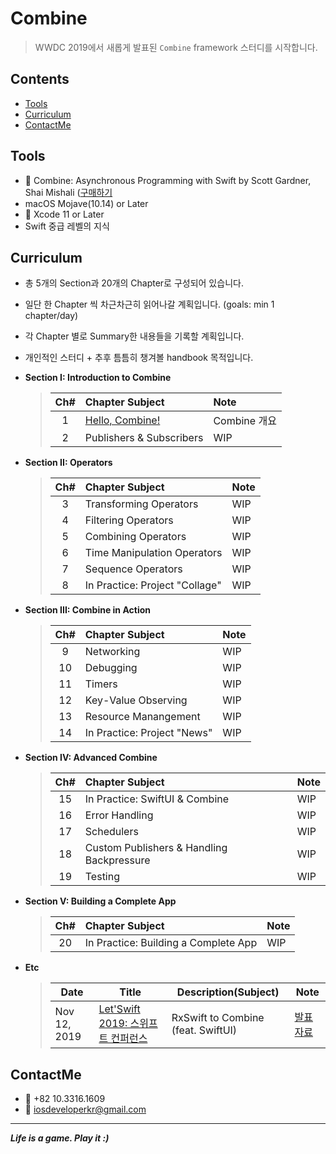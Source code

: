 # Combine

> WWDC 2019에서 새롭게 발표된 `Combine` framework 스터디를 시작합니다.

## Contents
* [Tools](https://github.com/fimuxd/Combine#tools)
* [Curriculum](https://github.com/fimuxd/Combine#curriculum)
* [ContactMe](https://github.com/fimuxd/Combine#ContactMe)

## Tools
* 📘 Combine: Asynchronous Programming with Swift by Scott Gardner, Shai Mishali ([구매하기](https://store.raywenderlich.com/products/combine-asynchronous-programming-with-swift)
* macOS Mojave(10.14) or Later
* 🔨 Xcode 11 or Later
* Swift 중급 레벨의 지식

## Curriculum

* 총 5개의 Section과 20개의 Chapter로 구성되어 있습니다.

* 일단 한 Chapter 씩 차근차근히 읽어나갈 계획입니다. (goals: min 1 chapter/day)

* 각 Chapter 별로 Summary한 내용들을 기록할 계획입니다.

* 개인적인 스터디 + 추후 틈틈히 챙겨볼 handbook 목적입니다.

* **Section I: Introduction to Combine**
  > | Ch# | Chapter Subject | Note |
  > |:---:| :--- | :--- |
  > |1| [Hello, Combine!](https://github.com/fimuxd/Combine/blob/master/Lectures/01_Hello%2C%20Combine!/Ch.1%20Hello%2C%20Combine!.md) | Combine 개요 |
  > |2| Publishers & Subscribers | WIP |
  
* **Section II: Operators**
  > | Ch# | Chapter Subject | Note |
  > |:---:| :--- | :--- |
  > |3| Transforming Operators | WIP |
  > |4| Filtering Operators | WIP |
  > |5| Combining Operators | WIP |
  > |6| Time Manipulation Operators | WIP |
  > |7| Sequence Operators | WIP |
  > |8| In Practice: Project "Collage" | WIP |
  
* **Section III: Combine in Action**
  > | Ch# | Chapter Subject | Note |
  > |:---:| :--- | :--- |
  > |9| Networking | WIP |
  > |10| Debugging | WIP |
  > |11| Timers | WIP |
  > |12| Key-Value Observing | WIP |
  > |13| Resource Manangement | WIP |
  > |14| In Practice: Project "News" | WIP |
  
* **Section IV: Advanced Combine**
  > | Ch# | Chapter Subject | Note |
  > |:---:| :--- | :--- |
  > |15| In Practice: SwiftUI & Combine | WIP |
  > |16| Error Handling | WIP |
  > |17| Schedulers | WIP |
  > |18| Custom Publishers & Handling Backpressure | WIP |
  > |19| Testing | WIP |

* **Section V: Building a Complete App**
  > | Ch# | Chapter Subject | Note |
  > |:---:| :--- | :--- |
  > |20| In Practice: Building a Complete App | WIP |

* **Etc** 

  > | Date         | Title                                                    | Description(Subject)                                         | Note                                                         |
  > | ------------ | -------------------------------------------------------- | ------------------------------------------------------------ | ------------------------------------------------------------ |
  > | Nov 12, 2019 | [Let'Swift 2019: 스위프트 컨퍼런스](http://letswift.kr/2019/) | RxSwift to Combine (feat. SwiftUI) | [발표자료](https://www.slideshare.net/BoYoungPark11/rxswift-to-combine-192620911) |

## ContactMe
* 📱 +82 10.3316.1609
* 📧 iosdeveloperkr@gmail.com

***
***Life is a game. Play it :)***

